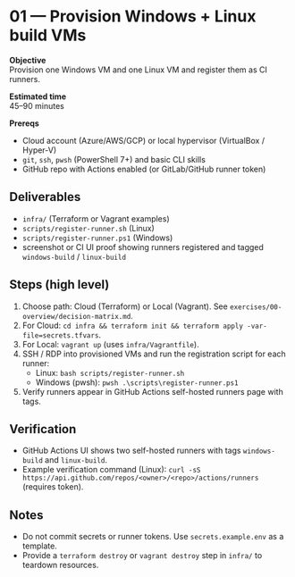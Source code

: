 # 01 — Provision Windows + Linux build VMs

**Objective**  
Provision one Windows VM and one Linux VM and register them as CI runners.

**Estimated time**  
45–90 minutes

**Prereqs**  
- Cloud account (Azure/AWS/GCP) or local hypervisor (VirtualBox / Hyper-V)  
- `git`, `ssh`, `pwsh` (PowerShell 7+) and basic CLI skills  
- GitHub repo with Actions enabled (or GitLab/GitHub runner token)

## Deliverables
- `infra/` (Terraform or Vagrant examples)  
- `scripts/register-runner.sh` (Linux)  
- `scripts/register-runner.ps1` (Windows)  
- screenshot or CI UI proof showing runners registered and tagged `windows-build` / `linux-build`

## Steps (high level)
1. Choose path: Cloud (Terraform) or Local (Vagrant). See `exercises/00-overview/decision-matrix.md`.  
2. For Cloud: `cd infra && terraform init && terraform apply -var-file=secrets.tfvars`.  
3. For Local: `vagrant up` (uses `infra/Vagrantfile`).  
4. SSH / RDP into provisioned VMs and run the registration script for each runner:
   - Linux: `bash scripts/register-runner.sh`
   - Windows (pwsh): `pwsh .\scripts\register-runner.ps1`
5. Verify runners appear in GitHub Actions self-hosted runners page with tags.

## Verification
- GitHub Actions UI shows two self-hosted runners with tags `windows-build` and `linux-build`.  
- Example verification command (Linux): `curl -sS https://api.github.com/repos/<owner>/<repo>/actions/runners` (requires token).

## Notes
- Do not commit secrets or runner tokens. Use `secrets.example.env` as a template.
- Provide a `terraform destroy` or `vagrant destroy` step in `infra/` to teardown resources.
